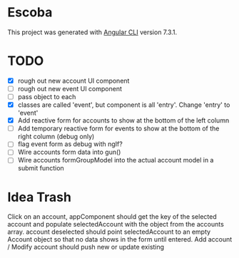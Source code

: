 # Escoba

This project was generated with [Angular CLI](https://github.com/angular/angular-cli) version 7.3.1.

# TODO

- [x] rough out new account UI component
- [ ] rough out new event UI component
- [ ] pass object to each
- [x] classes are called 'event', but component is all 'entry'. Change 'entry' to 'event'
- [x] Add reactive form for accounts to show at the bottom of the left column
- [ ] Add temporary reactive form for events to show at the bottom of the right column (debug only)
- [ ] flag event form as debug with ngIf?
- [ ] Wire accounts form data into gun()
- [ ] Wire accounts formGroupModel into the actual account model in a submit function

# Idea Trash

Click on an account, appComponent should get the key of the selected account and populate selectedAccount with the object from the accounts array.
account deselected should point selectedAccount to an empty Account object so that no data shows in the form until entered.
Add account / Modify account should push new or update existing